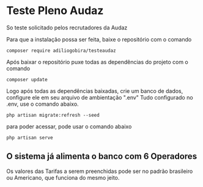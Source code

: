 # Teste Pleno Audaz

So teste solicitado pelos recrutadores da Audaz

Para que a instalação possa ser feita, baixe o repositório com o comando

``
composer require adiliogobira/testeaudaz
``

Após baixar o repositório puxe todas as dependências do projeto com o comando

``
composer update
``

Logo após todas as dependências baixadas, crie um banco de dados, configure ele em seu arquivo de ambientação ".env"
Tudo configurado no .env, use o comando abaixo.

``
php artisan migrate:refresh --seed
``

para poder acessar, pode usar o comando abaixo

``
php artisan serve
``

## O sistema já alimenta o banco com 6 Operadores
Os valores das Tarifas a serem preenchidas pode ser no padrão brasileiro ou Americano, que funciona do mesmo jeito.


